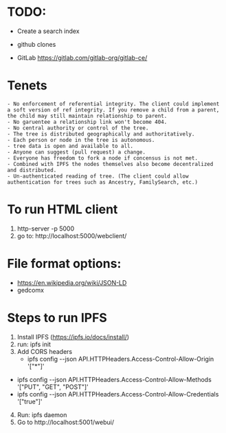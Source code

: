 # TODO:
* Create a search index

* github clones
- GitLab https://gitlab.com/gitlab-org/gitlab-ce/

# Tenets
	- No enforcement of referential integrity. The client could implement a soft version of ref integrity. If you remove a child from a parent, the child may still maintain relationship to parent.
	- No garuentee a relationship link won't become 404.
	- No central authority or control of the tree.
	- The tree is distributed geographically and authoritatively.
	- Each person or node in the tree is autonomous.
	- tree data is open and available to all.
	- Anyone can suggest (pull request) a change.
	- Everyone has freedom to fork a node if concensus is not met.
	- Combined with IPFS the nodes themselves also become decentralized and distributed.
	- Un-authenticated reading of tree. (The client could allow authentication for trees such as Ancestry, FamilySearch, etc.)

# To run HTML client
1. http-server -p 5000
2. go to: http://localhost:5000/webclient/


# File format options:
* https://en.wikipedia.org/wiki/JSON-LD
* gedcomx

# Steps to run IPFS
1. Install IPFS (https://ipfs.io/docs/install/)
2. run: ipfs init
3. Add CORS headers
	* ipfs config --json API.HTTPHeaders.Access-Control-Allow-Origin '["*"]'
  * ipfs config --json API.HTTPHeaders.Access-Control-Allow-Methods '["PUT", "GET", "POST"]'
  * ipfs config --json API.HTTPHeaders.Access-Control-Allow-Credentials '["true"]'
4. Run: ipfs daemon
5. Go to http://localhost:5001/webui/

